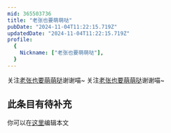```yaml
---
mid: 365503736
title: "老张也要萌萌哒"
pubDate: "2024-11-04T11:22:15.719Z"
updatedDate: "2024-11-04T11:22:15.719Z"
profile:
  {
    Nickname: ["老张也要萌萌哒"],
  }
---
```


关注[老张也要萌萌哒](https://space.bilibili.com/365503736)谢谢喵~ 关注[老张也要萌萌哒](https://space.bilibili.com/365503736)谢谢喵~

## 此条目有待补充
你可以在[这里](https://github.com/Yuhanawa/VTuber.ICU/edit/master/src/content/v/老张也要萌萌哒/index.md)编辑本文
